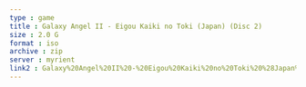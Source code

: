 ```yaml
---
type : game
title : Galaxy Angel II - Eigou Kaiki no Toki (Japan) (Disc 2)
size : 2.0 G
format : iso
archive : zip
server : myrient
link2 : Galaxy%20Angel%20II%20-%20Eigou%20Kaiki%20no%20Toki%20%28Japan%29%20%28Disc%202%29
---
```

